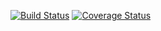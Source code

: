 [![Build Status](https://api.travis-ci.com/raveclassic/frp-ts.svg?bracnh=master)](https://api.travis-ci.com/raveclassic/frp-ts.svg?bracnh=master)
[![Coverage Status](https://coveralls.io/repos/github/raveclassic/frp-ts/badge.svg?branch=master)](https://coveralls.io/github/raveclassic/frp-ts?branch=master)
